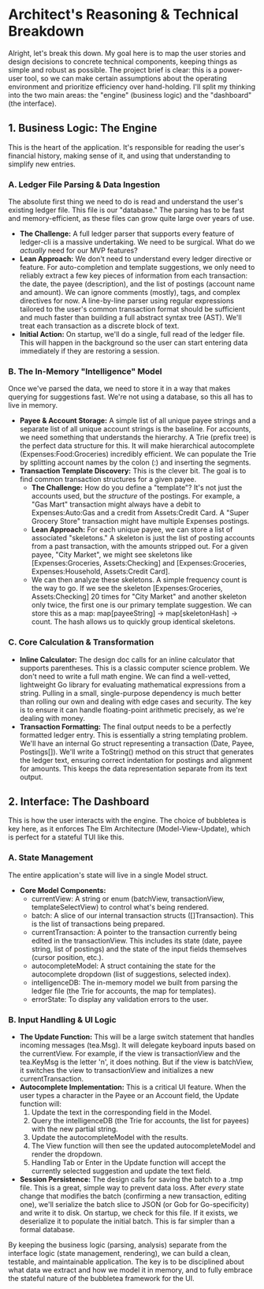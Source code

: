 # **Architect's Reasoning & Technical Breakdown**

Alright, let's break this down. My goal here is to map the user stories and design decisions to concrete technical components, keeping things as simple and robust as possible. The project brief is clear: this is a power-user tool, so we can make certain assumptions about the operating environment and prioritize efficiency over hand-holding. I'll split my thinking into the two main areas: the "engine" (business logic) and the "dashboard" (the interface).

## **1\. Business Logic: The Engine**

This is the heart of the application. It's responsible for reading the user's financial history, making sense of it, and using that understanding to simplify new entries.

### **A. Ledger File Parsing & Data Ingestion**

The absolute first thing we need to do is read and understand the user's existing ledger file. This file is our "database." The parsing has to be fast and memory-efficient, as these files can grow quite large over years of use.

* **The Challenge:** A full ledger parser that supports every feature of ledger-cli is a massive undertaking. We need to be surgical. What do we *actually* need for our MVP features?  
* **Lean Approach:** We don't need to understand every ledger directive or feature. For auto-completion and template suggestions, we only need to reliably extract a few key pieces of information from each transaction: the date, the payee (description), and the list of postings (account name and amount). We can ignore comments (mostly), tags, and complex directives for now. A line-by-line parser using regular expressions tailored to the user's common transaction format should be sufficient and much faster than building a full abstract syntax tree (AST). We'll treat each transaction as a discrete block of text.  
* **Initial Action:** On startup, we'll do a single, full read of the ledger file. This will happen in the background so the user can start entering data immediately if they are restoring a session.

### **B. The In-Memory "Intelligence" Model**

Once we've parsed the data, we need to store it in a way that makes querying for suggestions fast. We're not using a database, so this all has to live in memory.

* **Payee & Account Storage:** A simple list of all unique payee strings and a separate list of all unique account strings is the baseline. For accounts, we need something that understands the hierarchy. A Trie (prefix tree) is the perfect data structure for this. It will make hierarchical autocomplete (Expenses:Food:Groceries) incredibly efficient. We can populate the Trie by splitting account names by the colon (:) and inserting the segments.  
* **Transaction Template Discovery:** This is the clever bit. The goal is to find common transaction structures for a given payee.  
  * **The Challenge:** How do you define a "template"? It's not just the accounts used, but the *structure* of the postings. For example, a "Gas Mart" transaction might always have a debit to Expenses:Auto:Gas and a credit from Assets:Credit Card. A "Super Grocery Store" transaction might have multiple Expenses postings.  
  * **Lean Approach:** For each unique payee, we can store a list of associated "skeletons." A skeleton is just the list of posting accounts from a past transaction, with the amounts stripped out. For a given payee, "City Market", we might see skeletons like \[Expenses:Groceries, Assets:Checking\] and \[Expenses:Groceries, Expenses:Household, Assets:Credit Card\].  
  * We can then analyze these skeletons. A simple frequency count is the way to go. If we see the skeleton \[Expenses:Groceries, Assets:Checking\] 20 times for "City Market" and another skeleton only twice, the first one is our primary template suggestion. We can store this as a map: map\[payeeString\] \-\> map\[skeletonHash\] \-\> count. The hash allows us to quickly group identical skeletons.

### **C. Core Calculation & Transformation**

* **Inline Calculator:** The design doc calls for an inline calculator that supports parentheses. This is a classic computer science problem. We don't need to write a full math engine. We can find a well-vetted, lightweight Go library for evaluating mathematical expressions from a string. Pulling in a small, single-purpose dependency is much better than rolling our own and dealing with edge cases and security. The key is to ensure it can handle floating-point arithmetic precisely, as we're dealing with money.  
* **Transaction Formatting:** The final output needs to be a perfectly formatted ledger entry. This is essentially a string templating problem. We'll have an internal Go struct representing a transaction (Date, Payee, Postings\[\]). We'll write a ToString() method on this struct that generates the ledger text, ensuring correct indentation for postings and alignment for amounts. This keeps the data representation separate from its text output.

## **2\. Interface: The Dashboard**

This is how the user interacts with the engine. The choice of bubbletea is key here, as it enforces The Elm Architecture (Model-View-Update), which is perfect for a stateful TUI like this.

### **A. State Management**

The entire application's state will live in a single Model struct.

* **Core Model Components:**  
  * currentView: A string or enum (batchView, transactionView, templateSelectView) to control what's being rendered.  
  * batch: A slice of our internal transaction structs (\[\]Transaction). This is the list of transactions being prepared.  
  * currentTransaction: A pointer to the transaction currently being edited in the transactionView. This includes its state (date, payee string, list of postings) and the state of the input fields themselves (cursor position, etc.).  
  * autocompleteModel: A struct containing the state for the autocomplete dropdown (list of suggestions, selected index).  
  * intelligenceDB: The in-memory model we built from parsing the ledger file (the Trie for accounts, the map for templates).  
  * errorState: To display any validation errors to the user.

### **B. Input Handling & UI Logic**

* **The Update Function:** This will be a large switch statement that handles incoming messages (tea.Msg). It will delegate keyboard inputs based on the currentView. For example, if the view is transactionView and the tea.KeyMsg is the letter 'n', it does nothing. But if the view is batchView, it switches the view to transactionView and initializes a new currentTransaction.  
* **Autocomplete Implementation:** This is a critical UI feature. When the user types a character in the Payee or an Account field, the Update function will:  
  1. Update the text in the corresponding field in the Model.  
  2. Query the intelligenceDB (the Trie for accounts, the list for payees) with the new partial string.  
  3. Update the autocompleteModel with the results.  
  4. The View function will then see the updated autocompleteModel and render the dropdown.  
  5. Handling Tab or Enter in the Update function will accept the currently selected suggestion and update the text field.  
* **Session Persistence:** The design calls for saving the batch to a .tmp file. This is a great, simple way to prevent data loss. After *every* state change that modifies the batch (confirming a new transaction, editing one), we'll serialize the batch slice to JSON (or Gob for Go-specificity) and write it to disk. On startup, we check for this file. If it exists, we deserialize it to populate the initial batch. This is far simpler than a formal database.

By keeping the business logic (parsing, analysis) separate from the interface logic (state management, rendering), we can build a clean, testable, and maintainable application. The key is to be disciplined about what data we extract and how we model it in memory, and to fully embrace the stateful nature of the bubbletea framework for the UI.